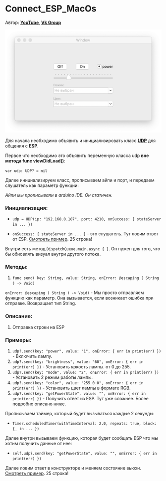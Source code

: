 # Connect_ESP_MacOs

Автор: **[YouTube](https://www.youtube.com/channel/UCM-XygZwEYf7gJTsNsHrFew)**, **[Vk Group](https://vk.com/public_electro_nick)**

![](https://github.com/electro-nick/Connect_ESP_MacOs/blob/master/Images/app.png)

Для начала необходимо объявить и инициализировать класс **[UDP](https://github.com/electro-nick/Connect_ESP_MacOs/blob/master/SketchApp/UDP.swift)** для общения с **ESP**.

Первое что необходимо это объявить переменную класса udp **вне метода func viewDidLoad()**:

`var udp: UDP? = nil`

Далее инициализируем класс, прописываем айпи и порт, и передаем слушатель как параметр функции:

_Айпи мы прописывали в arduino IDE. Он статичен._

### Инициализация:
* `udp = UDP(ip: "192.168.0.187", port: 4210, onSuccess: { stateServer in ... })`

* `onSuccess: { stateServer in ... }` - это слушатель. Тут ловим ответ от ESP. [Смотреть пример](https://github.com/electro-nick/Connect_ESP_MacOs/blob/master/SketchApp/ViewController.swift). 25 строка!

Внутри есть метод `DispatchQueue.main.async { }`. Он нужен для того, что бы обновлять визуал внутри другого потока.

### Методы:
1. `func send( key: String, value: String, onError: @escaping ( String ) -> Void)`

`onError: @escaping ( String ) -> Void)` - Мы просто отправляем функцию как параметр. Она вызывается, если возникает ошибка при отправке. Возвращает тип String.

### Описание:
1. Отправка строки на ESP

### Примеры:

1. `udp?.send(key: "power", value: "1", onError: { err in print(err) })` - Включить лампу.
2. `udp?.send(key: "brightness", value: "60", onError: { err in print(err) })` - Установить яркость лампы. от 0 до 255.
3. `udp?.send(key: "mode", value: "2", onError: { err in print(err) })` - Установить 2 режим работы лампы.
4. `udp?.send(key: "color", value: "255 0 0", onError: { err in print(err) })` - Установить цвет лампы в формате RGB.
5. `udp?.send(key: "getPowerState", value: "", onError: { err in print(err) })` - Получить ответ из ESP. Тут уже сложнее. Более подробно описано ниже.

Прописываем таймер, который будет вызываться каждые 2 секунды:

* `Timer.scheduledTimer(withTimeInterval: 2.0, repeats: true, block: {_ in ... })`

Далее внутри вызываем функцию, которая будет сообщать ESP что мы хотим получить данные от нее:

* `self.udp?.send(key: "getPowerState", value: "", onError: { err in print(err) })`

Далее ловим ответ в конструкторе и меняем состояние вьюхи. [Смотреть пример](https://github.com/electro-nick/Connect_ESP_MacOs/blob/master/SketchApp/ViewController.swift). 25 строка!

